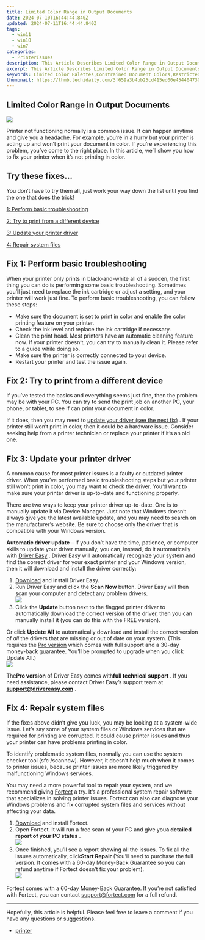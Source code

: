 ```yaml
---
title: Limited Color Range in Output Documents
date: 2024-07-10T16:44:44.840Z
updated: 2024-07-11T16:44:44.840Z
tags:
  - win11
  - win10
  - win7
categories:
  - PrinterIssues
description: This Article Describes Limited Color Range in Output Documents
excerpt: This Article Describes Limited Color Range in Output Documents
keywords: Limited Color Palettes,Constrained Document Colors,Restricted Color Options in PDFs,Colored Document Limitations,Output Color Range Restrictions,Color Limitations in Report Generation,Managing Color Ranges in Print Outputs
thumbnail: https://thmb.techidaily.com/3f659a3b4bb25cd415ed00e454404730b9869c867cd294c9e58180160b4e9b56.jpg
---
```


## Limited Color Range in Output Documents

![](https://images.drivereasy.com/wp-content/uploads/2022/03/printer-g834868e70_1280-1200x800-1.jpeg)

 Printer not functioning normally is a common issue. It can happen anytime and give you a headache. For example, you’re in a hurry but your printer is acting up and won’t print your document in color. If you’re experiencing this problem, you’ve come to the right place. In this article, we’ll show you how to fix your printer when it’s not printing in color.

## Try these fixes…

 You don’t have to try them all, just work your way down the list until you find the one that does the trick!

[1: Perform basic troubleshooting](#fix1)

[2: Try to print from a different device](#fix2)

[3: Update your printer driver](#fix3)

[4: Repair system files](#fix4)

## Fix 1: Perform basic troubleshooting

 When your printer only prints in black-and-white all of a sudden, the first thing you can do is performing some basic troubleshooting. Sometimes you’ll just need to replace the ink cartridge or adjust a setting, and your printer will work just fine. To perform basic troubleshooting, you can follow these steps:

* Make sure the document is set to print in color and enable the color printing feature on your printer.
* Check the ink level and replace the ink cartridge if necessary.
* Clean the print head. Most printers have an automatic cleaning feature now. If your printer doesn’t, you can try to manually clean it. Please refer to a guide while doing so.
* Make sure the printer is correctly connected to your device.
* Restart your printer and test the issue again.

## Fix 2: Try to print from a different device

 If you’ve tested the basics and everything seems just fine, then the problem may be with your PC. You can try to send the print job on another PC, your phone, or tablet, to see if can print your document in color.

 If it does, then you may need to [update your driver (see the next fix)](#fix3) . If your printer still won’t print in color, then it could be a hardware issue. Consider seeking help from a printer technician or replace your printer if it’s an old one.

## Fix 3: Update your printer driver

 A common cause for most printer issues is a faulty or outdated printer driver. When you’ve performed basic troubleshooting steps but your printer still won’t print in color, you may want to check the driver. You’d want to make sure your printer driver is up-to-date and functioning properly.

 There are two ways to keep your printer driver up-to-date. One is to manually update it via Device Manager. Just note that Windows doesn’t always give you the latest available update, and you may need to search on the manufacturer’s website. Be sure to choose only the driver that is compatible with your Windows version.

**Automatic driver update** – If you don’t have the time, patience, or computer skills to update your driver manually, you can, instead, do it automatically with [Driver Easy](https://tools.techidaily.com/drivereasy/download/) . Driver Easy will automatically recognize your system and find the correct driver for your exact printer and your Windows version, then it will download and install the driver correctly:

1. [Download](https://tools.techidaily.com/drivereasy/download/) and install Driver Easy.
2. Run Driver Easy and click the **Scan Now** button. Driver Easy will then scan your computer and detect any problem drivers.  
![](https://images.drivereasy.com/wp-content/uploads/2021/11/2021-11-24_12-11-29.jpg)
3. Click the **Update**  button next to the flagged printer driver to automatically download the correct version of the driver, then you can manually install it (you can do this with the FREE version).  

 Or click **Update All** to automatically download and install the correct version of _all_ the drivers that are missing or out of date on your system. (This requires the [Pro version](https://tools.techidaily.com/drivereasy/download/) which comes with full support and a 30-day money-back guarantee. You’ll be prompted to upgrade when you click Update All.)  
![](https://images.drivereasy.com/wp-content/uploads/2021/11/2021-11-24_12-11-25.jpg)

 The**Pro version** of Driver Easy comes with**full technical support** . If you need assistance, please contact Driver Easy’s support team at [**support@drivereasy.com**](mailto:support@drivereasy.com) .

## Fix 4: Repair system files

 If the fixes above didn’t give you luck, you may be looking at a system-wide issue. Let’s say some of your system files or Windows services that are required for printing are corrupted. It could cause printer issues and thus your printer can have problems printing in color.

 To identify problematic system files, normally you can use the system checker tool (sfc /scannow). However, it doesn’t help much when it comes to printer issues, because printer issues are more likely triggered by malfunctioning Windows services.

 You may need a more powerful tool to repair your system, and we recommend giving [Fortect](https://tools.techidaily.com/drivereasy/download/) a try. It’s a professional system repair software that specializes in solving printer issues. Fortect can also can diagnose your Windows problems and fix corrupted system files and services without affecting your data.

1. [Download](https://tools.techidaily.com/drivereasy/download/) and install Fortect.
2. Open Fortect. It will run a free scan of your PC and give you**a detailed report of your PC status** .  
![](https://images.drivereasy.com/wp-content/uploads/2020/10/fortect-start-scan.jpg)
3. Once finished, you’ll see a report showing all the issues. To fix all the issues automatically, click**Start Repair** (You’ll need to purchase the full version. It comes with a 60-day Money-Back Guarantee so you can refund anytime if Fortect doesn’t fix your problem).  
![](https://images.drivereasy.com/wp-content/uploads/2020/10/fortect-start-repair.jpg)

 Fortect comes with a 60-day Money-Back Guarantee. If you’re not satisfied with Fortect, you can contact <support@fortect.com> for a full refund.

---

 Hopefully, this article is helpful. Please feel free to leave a comment if you have any questions or suggestions.

* [printer](https://tools.techidaily.com/drivereasy/download/)

<ins class="adsbygoogle"
     style="display:block"
     data-ad-format="autorelaxed"
     data-ad-client="ca-pub-7571918770474297"
     data-ad-slot="1223367746"></ins>



<ins class="adsbygoogle"
     style="display:block"
     data-ad-client="ca-pub-7571918770474297"
     data-ad-slot="8358498916"
     data-ad-format="auto"
     data-full-width-responsive="true"></ins>




